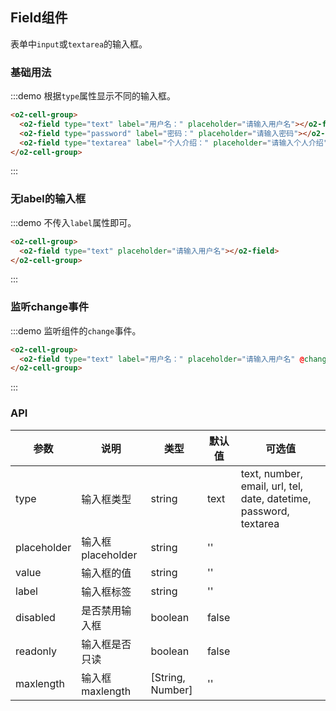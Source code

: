<script>
export default {
  data() {
    return {
      name: ''
    };
  },

  methods: {
    handleChange() {
      console.log(this.name);
    }
  }
};
</script>

## Field组件

表单中`input`或`textarea`的输入框。

### 基础用法

:::demo 根据`type`属性显示不同的输入框。
```html
<o2-cell-group>
  <o2-field type="text" label="用户名：" placeholder="请输入用户名"></o2-field>
  <o2-field type="password" label="密码：" placeholder="请输入密码"></o2-field>
  <o2-field type="textarea" label="个人介绍：" placeholder="请输入个人介绍"></o2-field>
</o2-cell-group>
```
:::

### 无label的输入框

:::demo 不传入`label`属性即可。
```html
<o2-cell-group>
  <o2-field type="text" placeholder="请输入用户名"></o2-field>
</o2-cell-group>
```
:::

### 监听change事件

:::demo 监听组件的`change`事件。
```html
<o2-cell-group>
  <o2-field type="text" label="用户名：" placeholder="请输入用户名" @change="handleChange"></o2-field>
</o2-cell-group>
```
:::

### API

| 参数       | 说明      | 类型       | 默认值       | 可选值       |
|-----------|-----------|-----------|-------------|-------------|
| type | 输入框类型 | string  | text | text, number, email, url, tel, date, datetime, password, textarea  |
| placeholder | 输入框placeholder | string  | '' |   |
| value | 输入框的值 | string  | '' |   |
| label | 输入框标签 | string  | '' |   |
| disabled | 是否禁用输入框 | boolean  | false |   |
| readonly | 输入框是否只读 | boolean  | false |   |
| maxlength | 输入框maxlength | [String, Number]  | '' |   |

